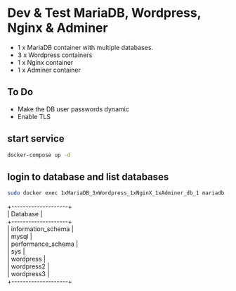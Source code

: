 # Dev & Test MariaDB, Wordpress, Nginx & Adminer

- 1 x MariaDB container with multiple databases.
- 3 x Wordpress containers
- 1 x Nginx container
- 1 x Adminer container

## To Do
- Make the DB user passwords dynamic
- Enable TLS


## start service
```bash
docker-compose up -d
```
## login to database and list databases
```bash
sudo docker exec 1xMariaDB_3xWordpress_1xNginX_1xAdminer_db_1 mariadb -uroot -p'rootpassword' -e 'SHOW DATABASES;'
``` 
  +--------------------+  
  | Database           |  
  +--------------------+  
  | information_schema |  
  | mysql              |  
  | performance_schema |  
  | sys                |  
  | wordpress          |  
  | wordpress2         |  
  | wordpress3         |  
  +--------------------+  


